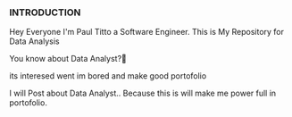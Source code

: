 <h3>INTRODUCTION</h3>
Hey Everyone I'm Paul Titto a Software Engineer.
This is My Repository for Data Analysis




You know about Data Analyst?🤔

its interesed went im bored and make good portofolio

I will Post about Data Analyst.. Because this is will make me power full in portofolio.
